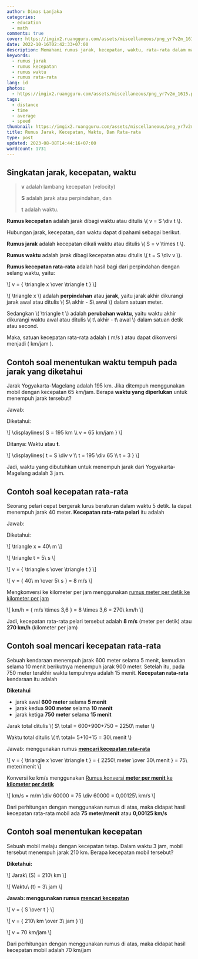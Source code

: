 ```yaml
---
author: Dimas Lanjaka
categories:
  - education
  - math
comments: true
cover: https://imgix2.ruangguru.com/assets/miscellaneous/png_yr7v2m_1615.png
date: 2022-10-16T02:42:33+07:00
description: Memahami rumus jarak, kecepatan, waktu, rata-rata dalam matematika
keywords:
  - rumus jarak
  - rumus kecepatan
  - rumus waktu
  - rumus rata-rata
lang: id
photos:
  - https://imgix2.ruangguru.com/assets/miscellaneous/png_yr7v2m_1615.png
tags:
  - distance
  - time
  - average
  - speed
thumbnail: https://imgix2.ruangguru.com/assets/miscellaneous/png_yr7v2m_1615.png
title: Rumus Jarak, Kecepatan, Waktu, Dan Rata-rata
type: post
updated: 2023-08-08T14:44:16+07:00
wordcount: 1731
---
```


## Singkatan jarak, kecepatan, waktu
> **v** adalah lambang kecepatan (velocity)
>
> **S** adalah jarak atau perpindahan, dan
>
> **t** adalah waktu.

<p><b id="rumus-kecepatan">Rumus kecepatan</b> adalah jarak dibagi waktu atau ditulis \( v = S \div t \).</p>
<p>Hubungan jarak, kecepatan, dan waktu dapat dipahami sebagai berikut.</p>
<p><b id="rumus-jarak">Rumus jarak</b> adalah kecepatan dikali waktu atau ditulis \( S = v \times t \).</p>
<p><b id="rumus-waktu">Rumus waktu</b> adalah jarak dibagi kecepatan atau ditulis \( t = S \div v \).</p>

<p><b id="rumus-kecepatan-rata-rata">Rumus kecepatan rata-rata</b> adalah hasil bagi dari perpindahan dengan selang waktu, yaitu:</p>
<p>\[ v = { \triangle x \over \triangle t } \]</p>
<p>\( \triangle x \) adalah <b>perpindahan</b> atau <b>jarak</b>, yaitu jarak akhir dikurangi jarak awal atau ditulis \( S\ akhir - S\ awal \) dalam satuan meter.</p>
<p>Sedangkan \( \triangle t \) adalah <b>perubahan waktu</b>, yaitu waktu akhir dikurangi waktu awal atau ditulis \( t\ akhir - t\ awal \) dalam satuan detik atau second.</p>

Maka, satuan kecepatan rata-rata adalah \( m/s \) atau dapat dikonversi menjadi \( km/jam \).

## Contoh soal menentukan waktu tempuh pada jarak yang diketahui
Jarak Yogyakarta-Magelang adalah 195 km. Jika ditempuh menggunakan mobil dengan kecepatan 65 km/jam. Berapa **waktu yang diperlukan** untuk menempuh jarak tersebut?

Jawab:

Diketahui:

<p>\[ \displaylines{ S = 195 km \\ v = 65 km/jam } \]</p>

Ditanya: Waktu atau **t**.

<p>\[ \displaylines{ t = S \div v \\ t = 195 \div 65 \\ t = 3 } \]</p>

Jadi, waktu yang dibutuhkan untuk menempuh jarak dari Yogyakarta-Magelang adalah 3 jam.

## Contoh soal kecepatan rata-rata
Seorang pelari cepat bergerak lurus beraturan dalam waktu 5 detik. Ia dapat menempuh jarak 40 meter. **Kecepatan rata-rata pelari** itu adalah

Jawab:

Diketahui:

<p>\[ \triangle x = 40\ m \]</p>
<p>\[ \triangle t = 5\ s \]</p>
<p>\[ v = { \triangle s \over \triangle t } \]</p>
<p>\[ v = { 40\ m \over 5\ s } = 8 m/s \]</p>

<p>Mengkonversi ke kilometer per jam menggunakan <a href="/kunci-jawaban/rumus-satuan.html#Rumus-konversi-meter-per-detik-ke-kilometer-per-jam">rumus meter per detik ke kilometer per jam</a></p>
<p>\[ km/h = { m/s \times 3,6 } = 8 \times 3,6 = 270\ km/h \]</p>

Jadi, kecepatan rata-rata pelari tersebut adalah **8 m/s** (meter per detik) atau **270 km/h** (kilometer per jam)

## Contoh soal mencari kecepatan rata-rata
Sebuah kendaraan menempuh jarak 600 meter selama 5 menit, kemudian selama 10 menit berikutnya menempuh jarak 900 meter. Setelah itu, pada 750 meter terakhir waktu tempuhnya adalah 15 menit. **Kecepatan rata-rata** kendaraan itu adalah

**Diketahui**
- jarak awal **600 meter** selama **5 menit**
- jarak kedua **900 meter** selama **10 menit**
- jarak ketiga **750 meter** selama **15 menit**

<p>Jarak total ditulis \( S\ total = 600+900+750 = 2250\ meter \)</p>
<p>Waktu total ditulis \( t\ total= 5+10+15 = 30\ menit \)</p>
<p>Jawab: menggunakan rumus <b><a href="#rumus-kecepatan-rata-rata">mencari kecepatan rata-rata</a></b></p>
<p>\[ v = { \triangle x \over \triangle t } = { 2250\ meter \over 30\ menit } = 75\ meter/menit \]</p>
<p>Konversi ke km/s menggunakan <a href="/kunci-jawaban/rumus-satuan.html#Rumus-konversi-meter-per-menit-ke-kilometer-per-detik">Rumus konversi <b>meter per menit</b> ke <b>kilometer per detik</b></a></p>
<p>\[ km/s = m/m \div 60000 = 75 \div 60000 = 0,00125\ km/s \]</p>

Dari perhitungan dengan menggunakan rumus di atas, maka didapat hasil kecepatan rata-rata mobil ada **75 meter/menit** atau **0,00125 km/s**

## Contoh soal menentukan kecepatan
Sebuah mobil melaju dengan kecepatan tetap. Dalam waktu 3 jam, mobil tersebut menempuh jarak 210 km. Berapa kecepatan mobil tersebut?

<b>Diketahui:</b>
<p>\[ Jarak\ (S) = 210\ km \]</p>
<p>\[ Waktu\ (t) = 3\ jam \]</p>
<b>Jawab: menggunakan rumus <a href="#rumus-kecepatan">mencari kecepatan</a></b>
<p>\[ v = { S \over t } \]</p>
<p>\[ v = { 210\ km \over 3\ jam } \]</p>
<p>\[ v = 70 km/jam \]</p>

Dari perhitungan dengan menggunakan rumus di atas, maka didapat hasil kecepatan mobil adalah 70 km/jam

<script src="https://raw.githack.com/dimaslanjaka/Web-Manajemen/master/mathjax/loader.js"></script>
